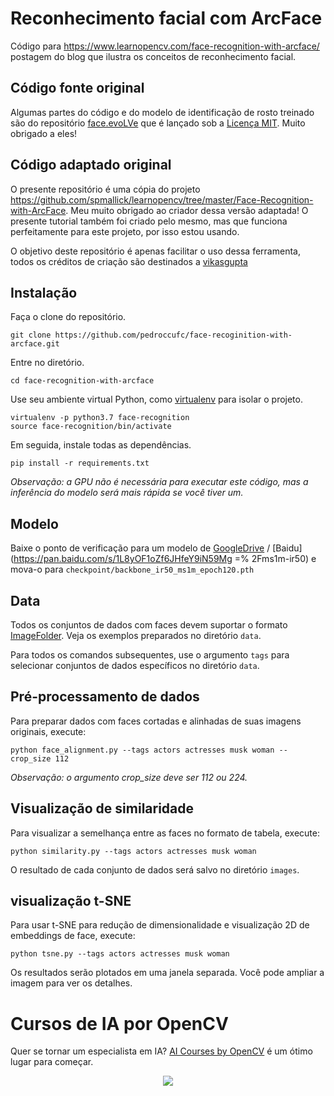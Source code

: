 # Reconhecimento facial com ArcFace

Código para https://www.learnopencv.com/face-recognition-with-arcface/ postagem do blog que ilustra os conceitos de reconhecimento facial.

## Código fonte original

Algumas partes do código e do modelo de identificação de rosto treinado são do repositório [face.evoLVe](https://github.com/ZhaoJ9014/face.evoLVe.PyTorch) que é lançado sob a [Licença MIT](https://github.com/ZhaoJ9014/face.evoLVe.PyTorch/blob/master/LICENÇA). Muito obrigado a eles!

## Código adaptado original

O presente repositório é uma cópia do projeto https://github.com/spmallick/learnopencv/tree/master/Face-Recognition-with-ArcFace. Meu muito obrigado ao criador dessa versão adaptada! O presente tutorial também foi criado pelo mesmo, mas que funciona perfeitamente para este projeto, por isso estou usando.

O objetivo deste repositório é apenas facilitar o uso dessa ferramenta, todos os créditos de criação são destinados a [vikasgupta](https://github.com/spmallick/learnopencv/commits?author=vikasgupta-github)

## Instalação

Faça o clone do repositório.

```
git clone https://github.com/pedroccufc/face-recoginition-with-arcface.git
```

Entre no diretório.

```
cd face-recognition-with-arcface
```

Use seu ambiente virtual Python, como [virtualenv](https://virtualenv.pypa.io/en/latest/) para isolar o projeto.

```
virtualenv -p python3.7 face-recognition
source face-recognition/bin/activate
```

Em seguida, instale todas as dependências.

```
pip install -r requirements.txt
```

_Observação: a GPU não é necessária para executar este código, mas a inferência do modelo será mais rápida se você tiver um._

## Modelo
Baixe o ponto de verificação para um modelo de [GoogleDrive](https://drive.google.com/drive/folders/1omzvXV_djVIW2A7I09DWMe9JR-9o_MYh) / [Baidu](https://pan.baidu.com/s/1L8yOF1oZf6JHfeY9iN59Mg =% 2Fms1m-ir50) e mova-o para `checkpoint/backbone_ir50_ms1m_epoch120.pth`
## Data

Todos os conjuntos de dados com faces devem suportar o formato [ImageFolder](https://pytorch.org/docs/stable/torchvision/datasets.html#imagefolder). Veja os exemplos preparados no diretório `data`.

Para todos os comandos subsequentes, use o argumento `tags` para selecionar conjuntos de dados específicos no diretório `data`.

## Pré-processamento de dados
Para preparar dados com faces cortadas e alinhadas de suas imagens originais, execute:

```
python face_alignment.py --tags actors actresses musk woman --crop_size 112
```

_Observação: o argumento crop_size deve ser 112 ou 224._

## Visualização de similaridade

Para visualizar a semelhança entre as faces no formato de tabela, execute:

```
python similarity.py --tags actors actresses musk woman
```

O resultado de cada conjunto de dados será salvo no diretório `images`.

## visualização t-SNE

Para usar t-SNE para redução de dimensionalidade e visualização 2D de embeddings de face, execute:

```
python tsne.py --tags actors actresses musk woman
```

Os resultados serão plotados em uma janela separada. Você pode ampliar a imagem para ver os detalhes.


# Cursos de IA por OpenCV

Quer se tornar um especialista em IA? [AI Courses by OpenCV](https://opencv.org/courses/) é um ótimo lugar para começar.

<a href="https://opencv.org/courses/">
<p align="center">
<img src="https://www.learnopencv.com/wp-content/uploads/2020/04/AI-Courses-By-OpenCV-Github.png">
</p>
</a>
